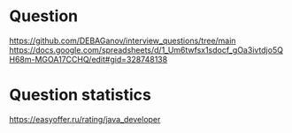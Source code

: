 # Question
https://github.com/DEBAGanov/interview_questions/tree/main <br />
https://docs.google.com/spreadsheets/d/1_Um6twfsx1sdocf_gOa3ivtdjo5QH68m-MGOA17CCHQ/edit#gid=328748138 <br />
# Question statistics 
https://easyoffer.ru/rating/java_developer <br />
